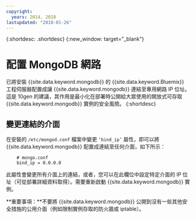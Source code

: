 ```yaml
---
copyright:
  years: 2014, 2018
lastupdated: "2018-01-26"
---
```


{:shortdesc: .shortdesc}
{:new_window: target="_blank"}

# 配置 MongoDB 網路

已將安裝 {{site.data.keyword.mongodb}} 的 {{site.data.keyword.Bluemix}} 工程伺服器配置成讓 {{site.data.keyword.mongodb}} 連結至專用網路 IP 位址。這是 10gen 的建議，其作用是最小化在部署時公開給大眾使用的開放式可存取 {{site.data.keyword.mongodb}} 實例的安全風險。
{:shortdesc}

## 變更連結的介面

在安裝的 `/etc/mongod.conf` 檔案中變更 `‘bind_ip’` 屬性，即可以將 {{site.data.keyword.mongodb}} 配置成連結至任何介面，如下所示：

        # mongo.conf
        bind_ip = 0.0.0.0  

此屬性會變更所有介面上的連結，或者，您可以在此欄位中設定特定介面的 IP 位址（可從部署詳細資料取得）。需要重新啟動 {{site.data.keyword.mongodb}} 實例。

**重要事項：**不要將 {{site.data.keyword.mongodb}} 公開到沒有一些其他安全措施的公用介面（例如限制實例存取的防火牆或 iptable）。
